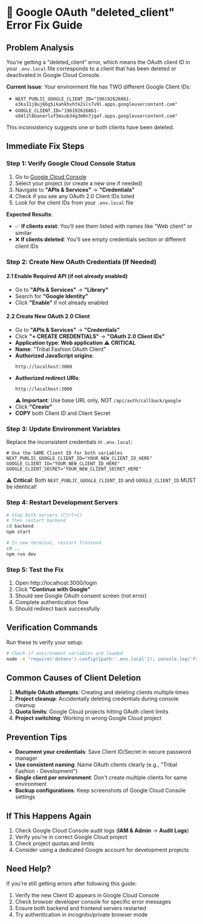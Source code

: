 # 🚨 Google OAuth "deleted_client" Error Fix Guide

## Problem Analysis
You're getting a "deleted_client" error, which means the OAuth client ID in your `.env.local` file corresponds to a client that has been deleted or deactivated in Google Cloud Console.

**Current Issue**: Your environment file has TWO different Google Client IDs:
- `NEXT_PUBLIC_GOOGLE_CLIENT_ID="196192626861-e3ks11j8uj6bg5ikahkhvhtk2sls7v9l.apps.googleusercontent.com"`
- `GOOGLE_CLIENT_ID="196192626861-o84l2l6banerluf5msub34g3m0n7jgaf.apps.googleusercontent.com"`

This inconsistency suggests one or both clients have been deleted.

## Immediate Fix Steps

### Step 1: Verify Google Cloud Console Status
1. Go to [Google Cloud Console](https://console.developers.google.com/)
2. Select your project (or create a new one if needed)
3. Navigate to **"APIs & Services"** → **"Credentials"**
4. Check if you see any OAuth 2.0 Client IDs listed
5. Look for the client IDs from your `.env.local` file

**Expected Results**:
- ✅ **If clients exist**: You'll see them listed with names like "Web client" or similar
- ❌ **If clients deleted**: You'll see empty credentials section or different client IDs

### Step 2: Create New OAuth Credentials (If Needed)

#### 2.1 Enable Required API (if not already enabled)
- Go to **"APIs & Services"** → **"Library"**
- Search for **"Google Identity"** 
- Click **"Enable"** if not already enabled

#### 2.2 Create New OAuth 2.0 Client
- Go to **"APIs & Services"** → **"Credentials"**
- Click **"+ CREATE CREDENTIALS"** → **"OAuth 2.0 Client IDs"**
- **Application type**: **Web application** ⚠️ **CRITICAL**
- **Name**: "Tribal Fashion OAuth Client"
- **Authorized JavaScript origins**:
  ```
  http://localhost:3000
  ```
- **Authorized redirect URIs**:
  ```
  http://localhost:3000
  ```
  ⚠️ **Important**: Use base URL only, NOT `/api/auth/callback/google`
- Click **"Create"**
- **COPY** both Client ID and Client Secret

### Step 3: Update Environment Variables

Replace the inconsistent credentials in `.env.local`:

```env
# Use the SAME Client ID for both variables
NEXT_PUBLIC_GOOGLE_CLIENT_ID="YOUR_NEW_CLIENT_ID_HERE"
GOOGLE_CLIENT_ID="YOUR_NEW_CLIENT_ID_HERE"
GOOGLE_CLIENT_SECRET="YOUR_NEW_CLIENT_SECRET_HERE"
```

⚠️ **Critical**: Both `NEXT_PUBLIC_GOOGLE_CLIENT_ID` and `GOOGLE_CLIENT_ID` MUST be identical!

### Step 4: Restart Development Servers

```bash
# Stop both servers (Ctrl+C)
# Then restart backend
cd backend
npm start

# In new terminal, restart frontend
cd ..
npm run dev
```

### Step 5: Test the Fix

1. Open http://localhost:3000/login
2. Click **"Continue with Google"**
3. Should see Google OAuth consent screen (not error)
4. Complete authentication flow
5. Should redirect back successfully

## Verification Commands

Run these to verify your setup:

```bash
# Check if environment variables are loaded
node -e "require('dotenv').config({path:'.env.local'}); console.log('Frontend Client ID:', process.env.NEXT_PUBLIC_GOOGLE_CLIENT_ID); console.log('Backend Client ID:', process.env.GOOGLE_CLIENT_ID); console.log('Match:', process.env.NEXT_PUBLIC_GOOGLE_CLIENT_ID === process.env.GOOGLE_CLIENT_ID);"
```

## Common Causes of Client Deletion

1. **Multiple OAuth attempts**: Creating and deleting clients multiple times
2. **Project cleanup**: Accidentally deleting credentials during console cleanup
3. **Quota limits**: Google Cloud projects hitting OAuth client limits
4. **Project switching**: Working in wrong Google Cloud project

## Prevention Tips

- **Document your credentials**: Save Client ID/Secret in secure password manager
- **Use consistent naming**: Name OAuth clients clearly (e.g., "Tribal Fashion - Development")
- **Single client per environment**: Don't create multiple clients for same environment
- **Backup configurations**: Keep screenshots of Google Cloud Console settings

## If This Happens Again

1. Check Google Cloud Console audit logs (**IAM & Admin** → **Audit Logs**)
2. Verify you're in correct Google Cloud project
3. Check project quotas and limits
4. Consider using a dedicated Google account for development projects

## Need Help?

If you're still getting errors after following this guide:
1. Verify the new Client ID appears in Google Cloud Console
2. Check browser developer console for specific error messages
3. Ensure both backend and frontend servers restarted
4. Try authentication in incognito/private browser mode